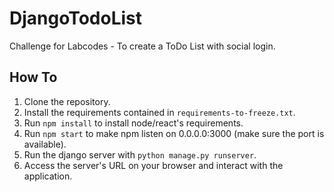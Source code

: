 # DjangoTodoList
Challenge for Labcodes - To create a ToDo List with social login.


## How To
1. Clone the repository.
2. Install the requirements contained in `requirements-to-freeze.txt`.
3. Run `npm install` to install node/react's requirements.
4. Run `npm start` to make npm listen on 0.0.0.0:3000 (make sure the port is available).
5. Run the django server with `python manage.py runserver`.
6. Access the server's URL on your browser and interact with the application.
